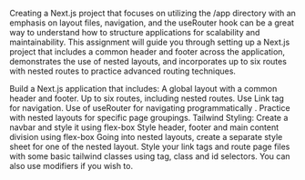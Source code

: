 Creating a Next.js project that focuses on utilizing the /app directory with an emphasis on layout files, navigation, and the useRouter hook can be a great way to understand how to structure applications for scalability and maintainability. This assignment will guide you through setting up a Next.js project that includes a common header and footer across the application, demonstrates the use of nested layouts, and incorporates up to six routes with nested routes to practice advanced routing techniques.

Build a Next.js application that includes: A global layout with a common header and footer. Up to six routes, including nested routes. Use Link tag for navigation. Use of useRouter for navigating programmatically . Practice with nested layouts for specific page groupings. Tailwind Styling: Create a navbar and style it using flex-box Style header, footer and main content division using flex-box Going into nested layouts, create a separate style sheet for one of the nested layout. Style your link tags and route page files with some basic tailwind classes using tag, class and id selectors. You can also use modifiers if you wish to.
